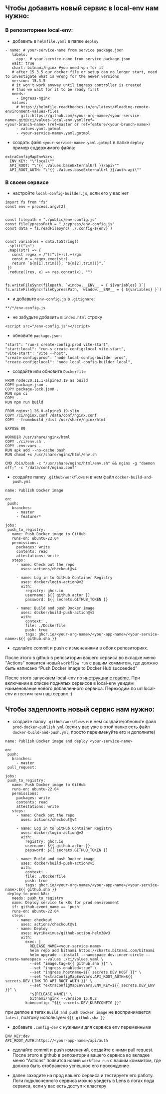 ## Чтобы добавить новый сервис в local-env нам нужно:

### В репозиториии local-env:

- добавить в `helmfile.yaml` в папке `deploy`

```
- name: # your-service-name from service package.json
   labels:
     app:  # your-service-name from service package.json
   wait: true
   chart: bitnami/nginx #you need vpn for it   
   # after 15.3.5 our docker file or setup can no longer start, need to investigate what is wrong for the newer versions
   version: 15.3.5
   # it won't work anyway until ingress controller is created
   # thus we wait for it to be ready first
   needs:
     - ingress-nginx
   values:
     # https://helmfile.readthedocs.io/en/latest/#loading-remote-environment-values-files
     - git::https://github.com/<your-org-name>/<your-service-name>.git@/ci/values-local-env.yaml?ref=
<your-branch-name> (ref=master or ref=feature/<your-brunch-name>)
     - values.yaml.gotmpl
     - <your-service-name>.yaml.gotmpl
```

- создать файл `<your-service-name>.yaml.gotmpl` в папке `deploy`  
пример содержимого файла:

```
extraConfigMapEnvVars:
  ENV_KEY: "\"local\""
  API_ROOT: "\"{{ .Values.baseExternalUrl }}/api\""
  API_ROOT_AUTH: "\"{{ .Values.baseExternalUrl }}/auth-api\""
```

### В своем сервисе

- настройте `local-config-builder.js`, если его у вас нет

```
import fs from "fs"
const env = process.argv[2]


const filepath = "./public/env-config.js"
const fileCypressPath = "./cypress/env-config.js"
const data = fs.readFileSync(`./.config-${env}`)


const variables = data.toString()
 .split("\n")
 .map((str) => {
   const regex = /^([^:]+):(.+)/gm
   const m = regex.exec(str)
   return `${m[1].trim()}: "${m[2].trim()}",`
 })
 .reduce((res, x) => res.concat(x), "")


fs.writeFileSync(filepath, `window.__ENV__ = { ${variables} }`)
fs.writeFileSync(fileCypressPath, `window.__ENV__ = { ${variables} }`)
```

- и добавьте `env-config.js` в `.gitignore`:

```
**/*/env-config.js
```

- не забудьте добавить в `index.html` строку 

```
<script src="/env-config.js"></script>
```

- обновите `package.json`:

```
"start": "run-s create-config:prod vite-start",
"start:local": "run-s create-config:local vite-start",
"vite-start": "vite --host",
"create-config:prod": "node local-config-builder prod",
"create-config:local": "node local-config-builder local",
```

- создайте или обновите `Dockerfile`

```
FROM node:20.11.1-alpine3.19 as build
COPY package.json .
COPY package-lock.json .
RUN npm ci
COPY . .
RUN npm run build

FROM nginx:1.26.0-alpine3.19-slim
COPY /ci/nginx.conf /data/conf/nginx.conf
COPY --from=build /dist /usr/share/nginx/html

EXPOSE 80

WORKDIR /usr/share/nginx/html
COPY ./ci/env.sh .
COPY .env-vars .
RUN apk add --no-cache bash
RUN chmod +x /usr/share/nginx/html/env.sh

CMD /bin/bash -c "/usr/share/nginx/html/env.sh" && nginx -g "daemon off;" -c "/data/conf/nginx.conf"
```

- создайте папку `.github/workflows` и в нем файл `docker-build-and-push.yml`

```
name: Publish Docker image

on:
 push:
   branches:
     - master
     - feature/*
     
jobs:
 push_to_registry:
   name: Push Docker image to GitHub
   runs-on: ubuntu-22.04
   permissions:
     packages: write
     contents: read
     attestations: write
   steps:
     - name: Check out the repo
       uses: actions/checkout@v4

     - name: Log in to GitHub Container Registry
       uses: docker/login-action@v2
       with:
         registry: ghcr.io
         username: ${{ github.actor }}
         password: ${{ secrets.GITHUB_TOKEN }}

     - name: Build and push Docker image
       uses: docker/build-push-action@v5
       with:
         context: .
         file: ./Dockerfile
         push: true
         tags: ghcr.io/<your-org-name>/<your-app-name>/<your-service-name>:${{ github.sha }}
```

- сделайте commit и push с изменениями в обоих репозиториях.

После этого в github в репозитории вашего сервиса во вкладке меню “Actions” появится новый `workflow run` с вашим коммитом, где должно быть написано “Push Docker image to Docker Hub succeeded”

После этого запускаем local-env по [инструкции с readme](https://github.com/TourmalineCore/inner-circle-local-env/blob/master/README.md). При включении в списке поднятых сервисов в local-env увидим наименование нового добавленного сервиса. Переходим по url local-env и тестим там наш сервис :)

## Чтобы задеплоить новый сервис нам нужно:

- cоздайте папку `.github/workflows` и в нем создайте/обновите файл `prod-docker-publish.yml` (если у вас уже в этой папке есть файл `docker-build-and-push.yml`, просто переименуйте его и дополните)

```
name: Publish Docker image and deploy <your-service-name>

on:
 push:
   branches:
     - master
 pull_request:

jobs:
 push_to_registry:
   name: Push Docker image to GitHub
   runs-on: ubuntu-22.04
   permissions:
     packages: write
     contents: read
     attestations: write
   steps:
     - name: Check out the repo
       uses: actions/checkout@v4

     - name: Log in to GitHub Container Registry
       uses: docker/login-action@v2
       with:
         registry: ghcr.io
         username: ${{ github.actor }}
         password: ${{ secrets.GITHUB_TOKEN }}

     - name: Build and push Docker image
       uses: docker/build-push-action@v5
       with:
         context: .
         file: ./Dockerfile
         push: true
         tags: ghcr.io/<your-org-name>/<your-app-name>/<your-service-name>:${{ github.sha }}
 deploy-to-prod-k8s:
   needs: push_to_registry
   name: Deploy service to k8s for prod environment 
   if: github.event_name == 'push'
   runs-on: ubuntu-22.04
   steps:
     - name: checkout
       uses: actions/checkout@v1
     - name: Deploy
       uses: WyriHaximus/github-action-helm3@v3
       with:
         exec: |
           RELEASE_NAME=<your-service-name>
           helm repo add bitnami https://charts.bitnami.com/bitnami
           helm upgrade --install --namespace dev-inner-circle --create-namespace --values ./ci/values.yaml \
           --set "image.tag=${{ github.sha }}" \
           --set "ingress.enabled=true" \
           --set "ingress.hostname=${{ secrets.DEV_HOST }}" \
           --set "extraConfigMapEnvVars.API_ROOT_AUTH=${{ secrets.DEV_LINK_TO_API_ROOT_AUTH }}" \
           --set "extraConfigMapEnvVars.ENV_KEY=${{ secrets.DEV_ENV }}" \
           "${RELEASE_NAME}" \
           bitnami/nginx --version 15.0.2
         kubeconfig: "${{ secrets.DEV_KUBECONFIG }}"
```

при деплое в тегах `Build and push Docker image` не воспринимается `latest`, поэтому используем `${{ github.sha }}`

- добавьте `.config-dev` с нужными для сервиса env переменными

```
ENV_KEY:dev
API_ROOT_AUTH:https://<your-app-name>/api/auth
```

- сделайте commit и push изменений, создайте с ними pull request. После этого в github в репозитории вашего сервиса во вкладке меню “Actions” появится новый `workflow run` с вашим коммитом, где должно быть отображено успешное его прохождение

- далее заходите на прод вашего сервиса и тестируете его работу. Логи подключенного сервиса можно увидеть в Lens в логах пода сервиса, если у вас есть доступ к кластеру

